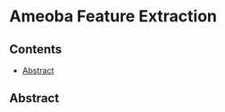 # Ameoba Feature Extraction

## Contents
- [Abstract](https://github.com/2MY-R/Ameoba-Feature-Extraction/blob/main/README.md#abstract)
## Abstract
